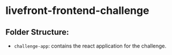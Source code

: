 # livefront-frontend-challenge

## Folder Structure:

- `challenge-app`: contains the react application for the challenge.
